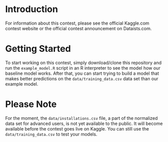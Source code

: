 # Introduction
For information about this contest, please see the official Kaggle.com contest website or the official contest announcement on Dataists.com.

# Getting Started
To start working on this contest, simply download/clone this repository and run the `example_model.R` script in an R interpreter to see the model how our baseline model works. After that, you can start trying to build a model that makes better predictions on the `data/training_data.csv` data set than our example model.

# Please Note
For the moment, the `data/installations.csv` file, a part of the normalized data set for advanced users, is not yet available to the public. It will become available before the contest goes live on Kaggle. You can still use the `data/training_data.csv` to test your models.
